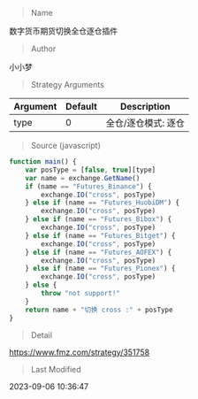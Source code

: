 
> Name

数字货币期货切换全仓逐仓插件

> Author

小小梦



> Strategy Arguments



|Argument|Default|Description|
|----|----|----|
|type|0|全仓/逐仓模式: 逐仓|全仓|


> Source (javascript)

``` javascript
function main() {
    var posType = [false, true][type]
    var name = exchange.GetName()
    if (name == "Futures_Binance") {
        exchange.IO("cross", posType)
    } else if (name == "Futures_HuobiDM") {
        exchange.IO("cross", posType)    
    } else if (name == "Futures_Bibox") {
        exchange.IO("cross", posType)        
    } else if (name == "Futures_Bitget") {
        exchange.IO("cross", posType)        
    } else if (name == "Futures_AOFEX") {
        exchange.IO("cross", posType)      
    } else if (name == "Futures_Pionex") {
        exchange.IO("cross", posType)      
    } else {
        throw "not support!"
    }
    return name + "切换 cross :" + posType
}
```

> Detail

https://www.fmz.com/strategy/351758

> Last Modified

2023-09-06 10:36:47
